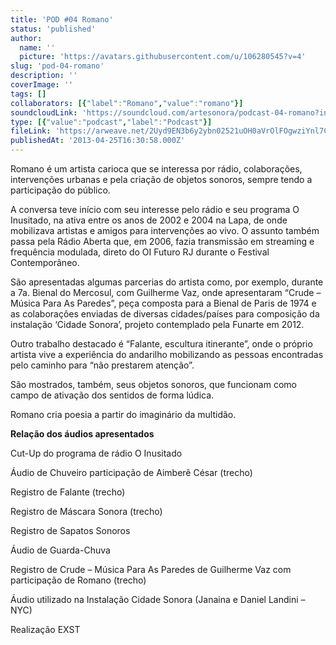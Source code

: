```yaml
---
title: 'POD #04 Romano'
status: 'published'
author:
  name: ''
  picture: 'https://avatars.githubusercontent.com/u/106280545?v=4'
slug: 'pod-04-romano'
description: ''
coverImage: ''
tags: []
collaborators: [{"label":"Romano","value":"romano"}]
soundcloudLink: 'https://soundcloud.com/artesonora/podcast-04-romano?in=artesonora/sets/podcast&si=cc535380c6ae4d43866dbc24365d3fd8&utm_source=clipboard&utm_medium=text&utm_campaign=social_sharing'
type: [{"value":"podcast","label":"Podcast"}]
fileLink: 'https://arweave.net/2Uyd9EN3b6y2ybn02521uOH0aVrOlFOgwziYnl7CQ7Q'
publishedAt: '2013-04-25T16:30:58.000Z'
---
```


Romano é um artista carioca que se interessa por rádio, colaborações, intervenções urbanas e pela criação de objetos sonoros, sempre tendo a participação do público.

A conversa teve início com seu interesse pelo rádio e seu programa O Inusitado, na ativa entre os anos de 2002 e 2004 na Lapa, de onde mobilizava artistas e amigos para intervenções ao vivo. O assunto também passa pela Rádio Aberta que, em 2006, fazia transmissão em streaming e frequência modulada, direto do OI Futuro RJ durante o Festival Contemporâneo.

São apresentadas algumas parcerias do artista como, por exemplo, durante a 7a. Bienal do Mercosul, com Guilherme Vaz, onde apresentaram “Crude – Música Para As Paredes”, peça composta para a Bienal de Paris de 1974 e as colaborações enviadas de diversas cidades/países para composição da instalação ‘Cidade Sonora’, projeto contemplado pela Funarte em 2012.

Outro trabalho destacado é “Falante, escultura itinerante”, onde o próprio artista vive a experiência do andarilho mobilizando as pessoas encontradas pelo caminho para “não prestarem atenção”.

São mostrados, também, seus objetos sonoros, que funcionam como campo de ativação dos sentidos de forma lúdica.

Romano cria poesia a partir do imaginário da multidão.

**Relação dos áudios apresentados**

Cut-Up do programa de rádio O Inusitado

Áudio de Chuveiro participação de Aimberê César (trecho)

Registro de Falante (trecho)

Registro de Máscara Sonora (trecho)

Registro de Sapatos Sonoros

Áudio de Guarda-Chuva

Registro de Crude – Música Para As Paredes de Guilherme Vaz com participação de Romano (trecho)

Áudio utilizado na Instalação Cidade Sonora (Janaina e Daniel Landini – NYC)

Realização EXST